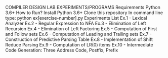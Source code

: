 COMPILER DESIGN LAB EXPERIMENTS/PROGRAMS
Requirements
Python 3.6+
How to Run?
Install Python 3.6+
Clone this repository
In command line type:
python ex[exercise-number].py
Experiments List
Ex.1 - Lexical Analyzer
Ex.2 - Regular Expression to NFA
Ex.3 - Elimination of Left Recursion
Ex.4 - Elimination of Left Factoring
Ex.5 - Computation of First and Follow sets
Ex.6 - Computation of Leading and Trailing sets
Ex.7 - Construction of Predictive Parsing Table
Ex.8 - Implementation of Shift Reduce Parsing
Ex.9 - Computation of LR(0) items
Ex.10 - Intermediate Code Generation: Three Address Code, Postfix, Prefix
